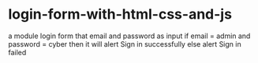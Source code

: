 # login-form-with-html-css-and-js


a module login form that email and password as input
if email = admin and password = cyber 
then it will alert Sign in successfully 
else alert Sign in failed
